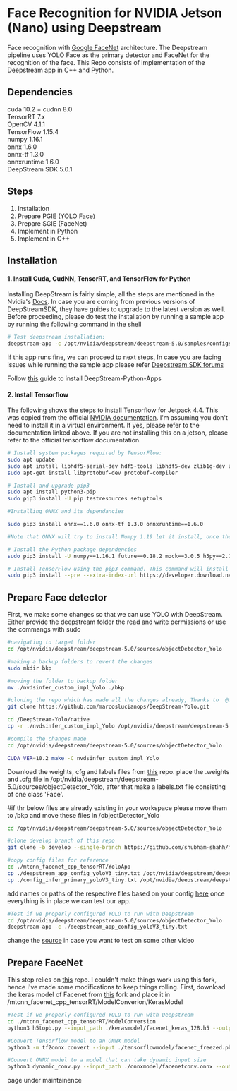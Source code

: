 # Face Recognition for NVIDIA Jetson (Nano) using Deepstream
Face recognition with [Google FaceNet](https://arxiv.org/abs/1503.03832)
architecture. The Deepstream pipeline uses YOLO Face as the primary detector and FaceNet for the recognition of the face. This Repo consists of implementation of the Deepstream app in C++ and Python. 


## Dependencies
cuda 10.2 + cudnn 8.0 <br> TensorRT 7.x <br> OpenCV 4.1.1 <br>
TensorFlow 1.15.4 <br> numpy 1.16.1 <br>onnx 1.6.0 <br> onnx-tf 1.3.0
 <br> onnxruntime 1.6.0 <br> DeepStream SDK 5.0.1
 

## Steps
1. Installation
2. Prepare PGIE (YOLO Face)
3. Prepare SGIE (FaceNet)
4. Implement in Python
5. Implement in C++


## Installation
#### 1. Install Cuda, CudNN, TensorRT, and TensorFlow for Python 
Installing DeepStream is fairly simple, all the steps are mentioned in the Nvidia's [Docs](https://docs.nvidia.com/metropolis/deepstream/dev-guide/text/DS_Quickstart.html). In case you are coming from previous versions of DeepStreamSDK, they have guides to upgrade to the latest version as well. Before proceeding, please do test the installation by running a sample app by running the following command in the shell

```bash
# Test deepstream installation:
deepstream-app -c /opt/nvidia/deepstream/deepstream-5.0/samples/configs/deepstream-app/source8_1080p_dec_infer-resnet_tracker_tiled_display_fp16_nano.txt
```
If this app runs fine, we can proceed to next steps, In case you are facing issues while running the sample app please refer [Deepstream SDK forums](https://forums.developer.nvidia.com/c/accelerated-computing/intelligent-video-analytics/deepstream-sdk/15)

Follow [this](https://github.com/NVIDIA-AI-IOT/deepstream_python_apps/blob/master/HOWTO.md) guide to install DeepStream-Python-Apps 

#### 2. Install Tensorflow
The following shows the steps to install Tensorflow for Jetpack 4.4. This was copied from the official [NVIDIA documentation](https://docs.nvidia.com/deeplearning/frameworks/install-tf-jetson-platform/index.html). I'm assuming you don't need to install it in a virtual environment. If yes, please refer to the documentation linked above. If you are not installing this on a jetson, please refer to the official tensorflow documentation.

```bash
# Install system packages required by TensorFlow:
sudo apt update
sudo apt install libhdf5-serial-dev hdf5-tools libhdf5-dev zlib1g-dev zip libjpeg8-dev liblapack-dev libblas-dev gfortran
sudo apt-get install libprotobuf-dev protobuf-compiler

# Install and upgrade pip3
sudo apt install python3-pip
sudo pip3 install -U pip testresources setuptools

#Installing ONNX and its dependancies

sudo pip3 install onnx==1.6.0 onnx-tf 1.3.0 onnxruntime==1.6.0

#Note that ONNX will try to install Numpy 1.19 let it install, once the installation of ONNX is complete please revert back to Numpy == 1.16 as the latest version has conflits with tensorflow 1.15. All the ONNX operations are supported with Numpy 1.16 as well.

# Install the Python package dependencies
sudo pip3 install -U numpy==1.16.1 future==0.18.2 mock==3.0.5 h5py==2.10.0 keras_preprocessing==1.1.1 keras_applications==1.0.8 gast==0.2.2 futures protobuf pybind11

# Install TensorFlow using the pip3 command. This command will install the latest version of TensorFlow compatible with JetPack 4.4.
sudo pip3 install --pre --extra-index-url https://developer.download.nvidia.com/compute/redist/jp/v44 'tensorflow<2'

```


## Prepare Face detector
First, we make some changes so that we can use YOLO with DeepStream. Either provide the deepstream folder the read and write permissions or use the commangs with sudo
```bash
#navigating to target folder
cd /opt/nvidia/deepstream/deepstream-5.0/sources/objectDetector_Yolo

#making a backup folders to revert the changes
sudo mkdir bkp

#moving the folder to backup folder
mv ./nvdsinfer_custom_impl_Yolo ./bkp

#cloning the repo which has made all the changes already, Thanks to  @marcoslucianops 
git clone https://github.com/marcoslucianops/DeepStream-Yolo.git

cd /DeepStream-Yolo/native
cp -r ./nvdsinfer_custom_impl_Yolo /opt/nvidia/deepstream/deepstream-5.0/sources/objectDetector_Yolo

#compile the changes made
cd /opt/nvidia/deepstream/deepstream-5.0/sources/objectDetector_Yolo

CUDA_VER=10.2 make -C nvdsinfer_custom_impl_Yolo

```


Download the weights, cfg and labels files from [this](https://github.com/lthquy/Yolov3-tiny-Face-weights) repo. place the .weights and .cfg file in /opt/nvidia/deepstream/deepstream-5.0/sources/objectDetector_Yolo, after that make a labels.txt file consisting of one class 'Face'.

#if thr below files are already existing in your workspace please move them to /bkp and move these files in /objectDetector_Yolo
```bash
cd /opt/nvidia/deepstream/deepstream-5.0/sources/objectDetector_Yolo

#clone develop branch of this repo
git clone -b develop --single-branch https://github.com/shubham-shahh/mtcnn_facenet_cpp_tensorRT.git

#copy config files for reference
cd ./mtcnn_facenet_cpp_tensorRT/YoloApp
cp ./deepstream_app_config_yoloV3_tiny.txt /opt/nvidia/deepstream/deepstream-5.0/sources/objectDetector_Yolo
cp ./config_infer_primary_yoloV3_tiny.txt /opt/nvidia/deepstream/deepstream-5.0/sources/objectDetector_Yolo

```
add names or paths of the respective files based on your config [here](https://github.com/shubham-shahh/mtcnn_facenet_cpp_tensorRT/blob/81a3cad4efa76eea9f98e96dfd5540f341107068/YoloApp/config_infer_primary_yoloV3_tiny.txt#L65-L68) once everything is in place we can test our app.

```bash
#Test if we properly configured YOLO to run with Deepstream
cd /opt/nvidia/deepstream/deepstream-5.0/sources/objectDetector_Yolo
deepstream-app -c ./deepstream_app_config_yoloV3_tiny.txt
```
change the [source](https://github.com/shubham-shahh/mtcnn_facenet_cpp_tensorRT/blob/81a3cad4efa76eea9f98e96dfd5540f341107068/YoloApp/deepstream_app_config_yoloV3_tiny.txt#L47) in case you want to test on some other video

## Prepare FaceNet
This step relies on [this]() repo. I couldn't make things work using this fork, hence I've made some modifications to keep things rolling.
First, download the keras model of Facenet from [this](https://github.com/nyoki-mtl/keras-facenet) fork and place it in /mtcnn_facenet_cpp_tensorRT/ModelConverion/KerasModel

```bash
#Test if we properly configured YOLO to run with Deepstream
cd ./mtcnn_facenet_cpp_tensorRT/ModelConversion
python3 h5topb.py --input_path ./kerasmodel/facenet_keras_128.h5 --output_path ./tensorflowmodel/facenet.pb

#Convert Tensorflow model to an ONNX model
python3 -m tf2onnx.convert --input ./tensorflowmodel/facenet_freezed.pb --inputs input_1:0[1,160,160,3] --inputs-as-nchw input_1:0 --outputs Bottleneck_BatchNorm/batchnorm_1/add_1:0 --output onnxmodel/facenetconv.onnx

#Convert ONNX model to a model that can take dynamic input size
python3 dynamic_conv.py --input_path ./onnxmodel/facenetconv.onnx --output_path ./dynamiconnxmodel/dynamiconnxmodel.onnx

```








page under maintainence